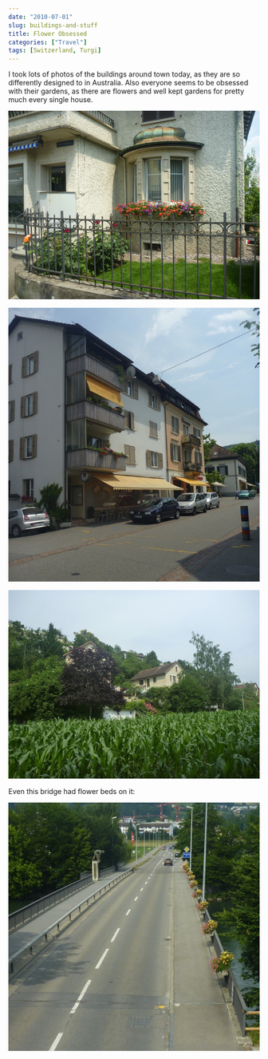 ```yaml
---
date: "2010-07-01"
slug: buildings-and-stuff
title: Flower Obsessed
categories: ["Travel"]
tags: [Switzerland, Turgi]
---
```


I took lots of photos of the buildings around town today, as they are so differently designed to in Australia. Also everyone seems to be obsessed with their gardens, as there are flowers and well kept gardens for pretty much every single house.

![turgi1](P1010761.jpg)

![turgi2](P1010764.jpg)

![turgi3](P1010795.jpg)

Even this bridge had flower beds on it:

![bridgeflowers](bridgeflowers.jpg)
